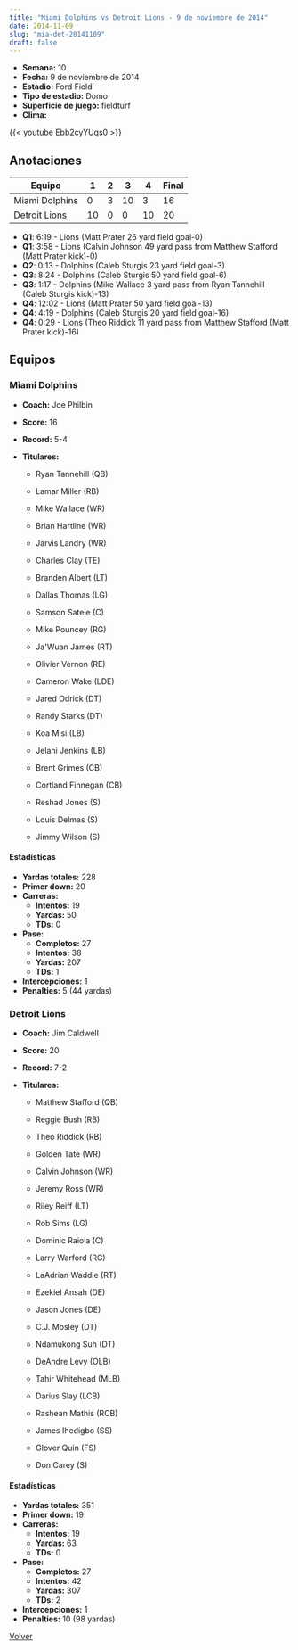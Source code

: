 ```yaml
---
title: "Miami Dolphins vs Detroit Lions - 9 de noviembre de 2014"
date: 2014-11-09
slug: "mia-det-20141109"
draft: false
---
```


- **Semana:** 10
- **Fecha:** 9 de noviembre de 2014
- **Estadio:** Ford Field
- **Tipo de estadio:** Domo
- **Superficie de juego:** fieldturf
- **Clima:** 


{{< youtube Ebb2cyYUqs0 >}}


## Anotaciones
| Equipo | 1 | 2 | 3 | 4 | Final |
|--------|---|---|---|---|-------|
| Miami Dolphins  | 0 | 3 | 10 | 3  | 16 |
| Detroit Lions  | 10 | 0 | 0 | 10  | 20 |
- **Q1**: 6:19 - Lions (Matt Prater 26 yard field goal-0)
- **Q1**: 3:58 - Lions (Calvin Johnson 49 yard pass from Matthew Stafford (Matt Prater kick)-0)
- **Q2**: 0:13 - Dolphins (Caleb Sturgis 23 yard field goal-3)
- **Q3**: 8:24 - Dolphins (Caleb Sturgis 50 yard field goal-6)
- **Q3**: 1:17 - Dolphins (Mike Wallace 3 yard pass from Ryan Tannehill (Caleb Sturgis kick)-13)
- **Q4**: 12:02 - Lions (Matt Prater 50 yard field goal-13)
- **Q4**: 4:19 - Dolphins (Caleb Sturgis 20 yard field goal-16)
- **Q4**: 0:29 - Lions (Theo Riddick 11 yard pass from Matthew Stafford (Matt Prater kick)-16)


## Equipos


### Miami Dolphins
* **Coach:** Joe Philbin
* **Score:** 16
* **Record:** 5-4
* **Titulares:** 

  * Ryan Tannehill (QB) 

  * Lamar Miller (RB) 

  * Mike Wallace (WR) 

  * Brian Hartline (WR) 

  * Jarvis Landry (WR) 

  * Charles Clay (TE) 

  * Branden Albert (LT) 

  * Dallas Thomas (LG) 

  * Samson Satele (C) 

  * Mike Pouncey (RG) 

  * Ja'Wuan James (RT) 

  * Olivier Vernon (RE) 

  * Cameron Wake (LDE) 

  * Jared Odrick (DT) 

  * Randy Starks (DT) 

  * Koa Misi (LB) 

  * Jelani Jenkins (LB) 

  * Brent Grimes (CB) 

  * Cortland Finnegan (CB) 

  * Reshad Jones (S) 

  * Louis Delmas (S) 

  * Jimmy Wilson (S) 

#### Estadísticas
* **Yardas totales:** 228
* **Primer down:** 20
* **Carreras:**
  * **Intentos:** 19
  * **Yardas:** 50
  * **TDs:** 0
* **Pase:**
  * **Completos:** 27
  * **Intentos:** 38
  * **Yardas:** 207
  * **TDs:** 1
* **Intercepciones:** 1
* **Penalties:** 5 (44 yardas)

### Detroit Lions
* **Coach:** Jim Caldwell
* **Score:** 20
* **Record:** 7-2
* **Titulares:** 

  * Matthew Stafford (QB) 

  * Reggie Bush (RB) 

  * Theo Riddick (RB) 

  * Golden Tate (WR) 

  * Calvin Johnson (WR) 

  * Jeremy Ross (WR) 

  * Riley Reiff (LT) 

  * Rob Sims (LG) 

  * Dominic Raiola (C) 

  * Larry Warford (RG) 

  * LaAdrian Waddle (RT) 

  * Ezekiel Ansah (DE) 

  * Jason Jones (DE) 

  * C.J. Mosley (DT) 

  * Ndamukong Suh (DT) 

  * DeAndre Levy (OLB) 

  * Tahir Whitehead (MLB) 

  * Darius Slay (LCB) 

  * Rashean Mathis (RCB) 

  * James Ihedigbo (SS) 

  * Glover Quin (FS) 

  * Don Carey (S) 

#### Estadísticas
* **Yardas totales:** 351
* **Primer down:** 19
* **Carreras:**
  * **Intentos:** 19
  * **Yardas:** 63
  * **TDs:** 0
* **Pase:**
  * **Completos:** 27
  * **Intentos:** 42
  * **Yardas:** 307
  * **TDs:** 2
* **Intercepciones:** 1
* **Penalties:** 10 (98 yardas)


[Volver](/historia/2014)

